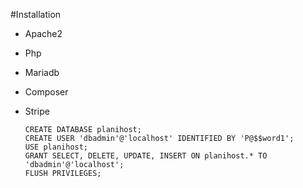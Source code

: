 #Installation

- Apache2
- Php
- Mariadb
- Composer
- Stripe

      CREATE DATABASE planihost;
      CREATE USER 'dbadmin'@'localhost' IDENTIFIED BY 'P@$$word1';
      USE planihost;
      GRANT SELECT, DELETE, UPDATE, INSERT ON planihost.* TO 'dbadmin'@'localhost';
      FLUSH PRIVILEGES;

